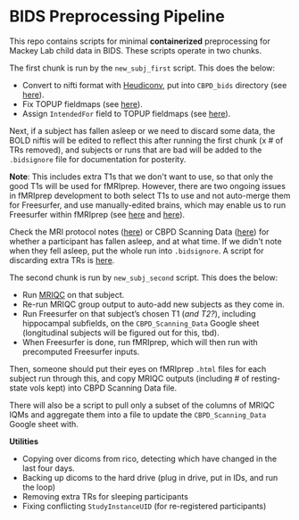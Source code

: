 # BIDS Preprocessing Pipeline

This repo contains scripts for minimal **containerized** preprocessing for Mackey Lab child data in BIDS. These scripts operate in two chunks.

The first chunk is run by the `new_subj_first` script. This does the below:

- Convert to nifti format with [Heudiconv](https://heudiconv.readthedocs.io/en/latest/), put into `CBPD_bids` directory (see [here](https://github.com/mackeylab/bids_ppc_scripts/blob/master/heudiconv)).
- Fix TOPUP fieldmaps (see [here](https://github.com/mackeylab/bids_ppc_scripts/blob/master/fix_topup_sequences)).
- Assign `IntendedFor` field to TOPUP fieldmaps (see [here](https://github.com/mackeylab/bids_ppc_scripts/blob/master/assign_fieldmaps)).

Next, if a subject has fallen asleep or we need to discard some data, the BOLD niftis will be edited to reflect this after running the first chunk (x # of TRs removed), and subjects or runs that are bad will be added to the `.bidsignore` file for documentation for posterity.

**Note**: This includes extra T1s that we don't want to use, so that only the good T1s will be used for fMRIprep. However, there are two ongoing issues in fMRIprep development to both select T1s to use and not auto-merge them for Freesurfer, and use manually-edited brains, which may enable us to run Freesurfer within fMRIprep (see [here](https://github.com/poldracklab/smriprep/issues/104) and [here](https://github.com/poldracklab/fmriprep/issues/1769)).

Check the MRI protocol notes ([here](https://docs.google.com/spreadsheets/d/15D3aYw1m127c-BHkAAxGTNqqpewZirn1OTzHZomUpUU/edit#gid=0)) or CBPD Scanning Data ([here](https://docs.google.com/spreadsheets/d/1tEMxyA7doTrpNZVW6m5qZJJG_muINBZU7ryn1AGwQtI/edit#gid=0)) for whether a participant has fallen asleep, and at what time. If we didn't note when they fell asleep, put the whole run into `.bidsignore`. A script for discarding extra TRs is [here](https://github.com/mackeylab/bids_ppc_scripts/blob/master/fix_topup_sequences/README.md).

The second chunk is run by `new_subj_second` script. This does the below:
- Run [MRIQC](https://mriqc.readthedocs.io/en/stable/) on that subject.
- Re-run MRIQC group output to auto-add new subjects as they come in.
- Run Freesurfer on that subject’s chosen T1 (*and T2?*), including hippocampal subfields, on the `CBPD_Scanning_Data` Google sheet (longitudinal subjects will be figured out for this, tbd).
- When Freesurfer is done, run fMRIprep, which will then run with precomputed Freesurfer inputs.

Then, someone should put their eyes on fMRIprep `.html` files for each subject run through this, and copy MRIQC outputs (including # of resting-state vols kept) into CBPD Scanning Data file.

There will also be a script to pull only a subset of the columns of MRIQC IQMs and aggregate them into a file to update the `CBPD_Scanning_Data` Google sheet with.

__Utilities__
- Copying over dicoms from rico, detecting which have changed in the last four days.
- Backing up dicoms to the hard drive (plug in drive, put in IDs, and run the loop)
- Removing extra TRs for sleeping participants
- Fixing conflicting `StudyInstanceUID` (for re-registered participants)
